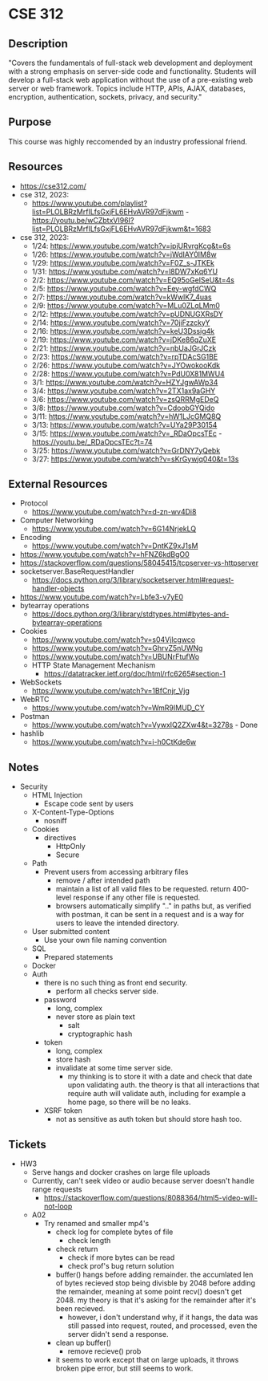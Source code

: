 
# CSE 312

## Description
"Covers the fundamentals of full-stack web development and deployment with a strong emphasis on server-side code and functionality. Students will develop a full-stack web application without the use of a pre-existing web server or web framework. Topics include HTTP, APIs, AJAX, databases, encryption, authentication, sockets, privacy, and security."

## Purpose
This course was highly reccomended by an industry professional friend. 

## Resources
- https://cse312.com/
- cse 312, 2023: 
    - https://www.youtube.com/playlist?list=PLOLBRzMrfILfsGxjFL6EHvAVR97dFjkwm - https://youtu.be/wCZbtxVI96I?list=PLOLBRzMrfILfsGxjFL6EHvAVR97dFjkwm&t=1683
- cse 312, 2023:
    - 1/24: https://www.youtube.com/watch?v=jpjURvrgKcg&t=6s
    - 1/26: https://www.youtube.com/watch?v=jWdIAY0IM8w
    - 1/29: https://www.youtube.com/watch?v=F0Z_s-JTKEk
    - 1/31: https://www.youtube.com/watch?v=l8DW7xKq6YU
    - 2/2: https://www.youtube.com/watch?v=EQ95oGeISeU&t=4s
    - 2/5: https://www.youtube.com/watch?v=Eey-wgfdCWQ
    - 2/7: https://www.youtube.com/watch?v=kWwlK7_4uas
    - 2/9: https://www.youtube.com/watch?v=MLu0ZLqLMm0 
    - 2/12: https://www.youtube.com/watch?v=pUDNUGXRsDY
    - 2/14: https://www.youtube.com/watch?v=70jiFzzckyY 
    - 2/16: https://www.youtube.com/watch?v=keU3Dssig4k 
    - 2/19: https://www.youtube.com/watch?v=jDKe86qZuXE 
    - 2/21: https://www.youtube.com/watch?v=nbUaJGrJCzk 
    - 2/23: https://www.youtube.com/watch?v=rpTDAcSG1BE 
    - 2/26: https://www.youtube.com/watch?v=JYOwokooKdk 
    - 2/28: https://www.youtube.com/watch?v=PdU0X81MWU4 
    - 3/1: https://www.youtube.com/watch?v=HZYJgwAWp34 
    - 3/4: https://www.youtube.com/watch?v=2TX1ax9aGHY 
    - 3/6: https://www.youtube.com/watch?v=zsQRRMgEDeQ  
    - 3/8: https://www.youtube.com/watch?v=CdoobGYQido 
    - 3/11: https://www.youtube.com/watch?v=hW1LJcGMQ8Q 
    - 3/13: https://www.youtube.com/watch?v=UYa29P30154 
    - 3/15: https://www.youtube.com/watch?v=_RDaOpcsTEc - https://youtu.be/_RDaOpcsTEc?t=74
    - 3/25: https://www.youtube.com/watch?v=GrDNY7yQebk
    - 3/27: https://www.youtube.com/watch?v=sKrGywjq040&t=13s

## External Resources
- Protocol
    - https://www.youtube.com/watch?v=d-zn-wv4Di8
- Computer Networking
    - https://www.youtube.com/watch?v=6G14NrjekLQ
- Encoding
    - https://www.youtube.com/watch?v=DntKZ9xJ1sM
- https://www.youtube.com/watch?v=hFNZ6kdBgO0
- https://stackoverflow.com/questions/58045415/tcpserver-vs-httpserver
- socketserver.BaseRequestHandler
    - https://docs.python.org/3/library/socketserver.html#request-handler-objects 
- https://www.youtube.com/watch?v=Lbfe3-v7yE0
- bytearray operations
    - https://docs.python.org/3/library/stdtypes.html#bytes-and-bytearray-operations 
- Cookies 
    - https://www.youtube.com/watch?v=s04Vjlcgwco  
    - https://www.youtube.com/watch?v=GhrvZ5nUWNg 
    - https://www.youtube.com/watch?v=UBUNrFtufWo 
    - HTTP State Management Mechanism
        - https://datatracker.ietf.org/doc/html/rfc6265#section-1 
- WebSockets
    - https://www.youtube.com/watch?v=1BfCnjr_Vjg
- WebRTC
    - https://www.youtube.com/watch?v=WmR9IMUD_CY
- Postman
    - https://www.youtube.com/watch?v=VywxIQ2ZXw4&t=3278s - Done
- hashlib
    - https://www.youtube.com/watch?v=i-h0CtKde6w

## Notes
- Security 
    - HTML Injection 
        - Escape code sent by users
    - X-Content-Type-Options
        - nosniff 
    - Cookies
        - directives
            - HttpOnly 
            - Secure 
    - Path
        - Prevent users from accessing arbitrary files 
            - remove / after intended path 
            - maintain a list of all valid files to be requested. return 400-level response if any other file is requested. 
            - browsers automatically simplify ".." in paths but, as verified with postman, it can be sent in a request and is a way for users to leave the intended directory. 
    - User submitted content
        - Use your own file naming convention 
    - SQL
        - Prepared statements 
    - Docker 
    - Auth
        - there is no such thing as front end security.  
            - perform all checks server side. 
        - password
            - long, complex
            - never store as plain text
                - salt
                - cryptographic hash
        - token
            - long, complex
            - store hash 
            - invalidate at some time server side. 
                - my thinking is to store it with a date and check that date upon validating auth. the theory is that all interactions that require auth will validate auth, including for example a home page, so there will be no leaks.
        - XSRF token
            - not as sensitive as auth token but should store hash too. 

## Tickets
- HW3
    - Serve hangs and docker crashes on large file uploads
    - Currently, can't seek video or audio because server doesn't handle range requests 
        - https://stackoverflow.com/questions/8088364/html5-video-will-not-loop
    - A02
        - Try renamed and smaller mp4's 
            - check log for complete bytes of file 
                - check length 
            - check return
                - check if more bytes can be read
                - check prof's bug return solution 
            - buffer() hangs before adding remainder. the accumlated len of bytes recieved stop being divisble by 2048 before adding the remainder, meaning at some point recv() doesn't get 2048. my theory is that it's asking for the remainder after it's been recieved. 
                - however, i don't understand why, if it hangs, the data was still passed into request, routed, and processed, even the server didn't send a response. 
            - clean up buffer()
                - remove recieve() prob
            - it seems to work except that on large uploads, it throws broken pipe error, but still seems to work. 


            
                
        
            


                
                
        

        
    

    

        

